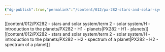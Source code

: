 ```yaml
---
{"dg-publish":true,"permalink":"/content/012/px-282-stars-and-solar-system/term-2-solar-system/h-introduction-to-the-planets/h-introduction-to-the-planets/","noteIcon":"1","created":"2025-08-27T13:15:22.755+01:00","updated":"2025-01-10T11:50:14.000+00:00"}
---
```


[[content/012/PX282 - stars and solar system/term 2 - solar system/H - introduction to the planets/PX282 - H1 - planets\|PX282 - H1 - planets]]
[[content/012/PX282 - stars and solar system/term 2 - solar system/H - introduction to the planets/PX282 - H2 - spectrum of a planet\|PX282 - H2 - spectrum of a planet]]
